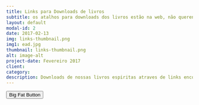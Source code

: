```yaml
---
title: Links para Downloads de livros
subtitle: os atalhos para downloads dos livros estão na web, não querendo interferir nos direitos autorais de cada artista. Caso esteja ferindo algum direito autoral encaminhe-nos um email que retiramos os links.
layout: default
modal-id: 2
date: 2017-02-13
img: links-thumbnail.png
img1: ead.jpg
thumbnail: links-thumbnail.png
alt: image-alt
project-date: Fevereiro 2017
client:
category:
description: Downloads de nossas livros espiritas atraves de links encotrados na web.
---
```

<button class="button-save large">Big Fat Button</button>  
